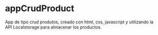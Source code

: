 # appCrudProduct
App de tipo crud produtos, creado con html, css, javascript y utilizando la API Localstorage para almacenar los productos.
